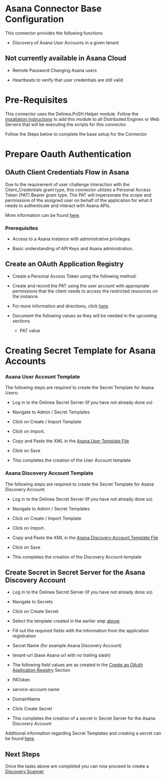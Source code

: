 # Asana Connector Base Configuration

  

This connector provides the following functions

  

- Discovery of Asana User Accounts in a given tenant

  

## Not currently available in Asana Cloud

  

- Remote Password Changing Asana users

- Heartbeats to verify that user credentials are still valid

# Pre-Requisites   
This connector uses the Delinea.PoSH.Helper module. Follow the [installation instructions](../../Helper/readme.md) to add this module to all Distributed Engines or Web Servers that will be executing the scripts for this connector. 


Follow the Steps below to complete the base setup for the Connector

  

# Prepare Oauth Authentication

  

## OAuth Client Credentials Flow in Asana

  

Due to the requirement of user challenge interaction with the Client_Credentials grant type, this connector utilizes a Personal Access Token (PAT) Bearer grant type. The PAT will impersonate the scope and permissions of the assigned user on behalf of the application for what it needs to authenticate and interact with Asana APIs.

  

More information can be found [here](https://developers.asana.com/docs/authentication).

### Prerequisites

  

- Access to a Asana instance with administrative privileges.

- Basic understanding of API Keys and Asana administration.

  

## Create an OAuth Application Registry

  

- Create a Personal Access Token using the following method:

- Create and record the PAT using the user account with appropriate permissions that the client needs to access the restricted resources on the instance.

-  For more information and directions, click [here](https://developers.asana.com/docs/personal-access-token).

  

- Document the following values as they will be needed in the upcoming sections

  - PAT value

  

# Creating Secret Template for Asana Accounts

  

### Asana User Account Template

  

The following steps are required to create the Secret Template for Asana Users:

  

- Log in to the Delinea Secret Server (If you have not already done so)

- Navigate to Admin / Secret Templates

- Click on Create / Import Template

- Click on Import.

- Copy and Paste the XML in the [Asana User Template File](./Templates/Asana%20User%20Account.xml)

- Click on Save

- This completes the creation of the User Account template

  

### Asana Discovery Account Template

  

The following steps are required to create the Secret Template for Asana Discovery Account:

  

- Log in to the Delinea Secret Server (If you have not already done so)

- Navigate to Admin / Secret Templates

- Click on Create / Import Template

- Click on Import.

- Copy and Paste the XML in the [Asana Discovery Account Template File](./Templates/Asana%20Discovery%20Credentials.xml)

- Click on Save

- This completes the creation of the Discovery Account template

  
  

## Create Secret in Secret Server for the Asana Discovery Account

- Log in to the Delinea Secret Server (If you have not already done so)

- Navigate to Secrets

- Click on Create Secret

- Select the template created in the earlier step [above](#Asana-discovery-account-template).

- Fill out the required fields with the information from the application registration

- Secret Name (for example Asana Discovery Account)

- tenant-url (base Asana url with no trailing slash)

- The following field values are as created in the [Create an OAuth Application Registry](#create-an-oauth-application-registry) Section

- PAToken

- service-account-name

- DomainName

- Click Create Secret

- This completes the creation of a secret in Secret Server for the Asana Discovery Account

  

Additional information regarding Secret Templates and creating a secret can be found [here](./Templates/readme.md).

  

## Next Steps

  

Once the tasks above are completed you can now proceed to create a [Discovery Scanner](./Discovery/readme.md)